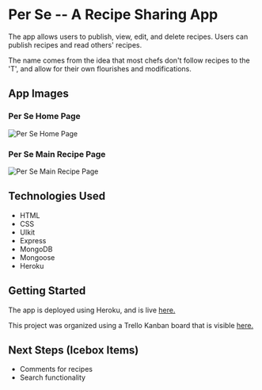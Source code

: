 # Per Se -- A Recipe Sharing App

The app allows users to publish, view, edit, and delete recipes. Users can publish recipes and read others' recipes. 

The name comes from the idea that most chefs don't follow recipes to the 'T', and allow for their own flourishes and modifications.

## App Images

### Per Se Home Page
![Per Se Home Page](https://i.imgur.com/3Q8csRt.png)

### Per Se Main Recipe Page
![Per Se Main Recipe Page](https://i.imgur.com/wXzwU1C.png)

## Technologies Used

- HTML
- CSS
- UIkit
- Express
- MongoDB
- Mongoose
- Heroku

## Getting Started

The app is deployed using Heroku, and is live [here.](https://per-se-app.herokuapp.com/)

This project was organized using a Trello Kanban board that is visible [here.](https://trello.com/b/rq88HumJ/per-se)

## Next Steps (Icebox Items)

- Comments for recipes
- Search functionality


